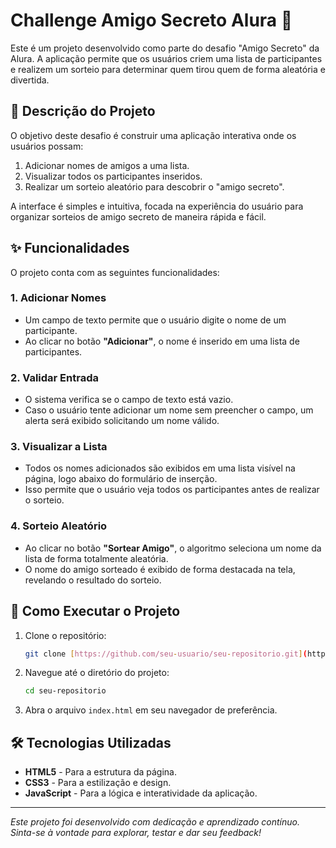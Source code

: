 # Challenge Amigo Secreto Alura 🎁

Este é um projeto desenvolvido como parte do desafio "Amigo Secreto" da Alura. A aplicação permite que os usuários criem uma lista de participantes e realizem um sorteio para determinar quem tirou quem de forma aleatória e divertida.

## 📝 Descrição do Projeto

O objetivo deste desafio é construir uma aplicação interativa onde os usuários possam:
1.  Adicionar nomes de amigos a uma lista.
2.  Visualizar todos os participantes inseridos.
3.  Realizar um sorteio aleatório para descobrir o "amigo secreto".

A interface é simples e intuitiva, focada na experiência do usuário para organizar sorteios de amigo secreto de maneira rápida e fácil.

## ✨ Funcionalidades

O projeto conta com as seguintes funcionalidades:

### 1. Adicionar Nomes
* Um campo de texto permite que o usuário digite o nome de um participante.
* Ao clicar no botão **"Adicionar"**, o nome é inserido em uma lista de participantes.

### 2. Validar Entrada
* O sistema verifica se o campo de texto está vazio.
* Caso o usuário tente adicionar um nome sem preencher o campo, um alerta será exibido solicitando um nome válido.

### 3. Visualizar a Lista
* Todos os nomes adicionados são exibidos em uma lista visível na página, logo abaixo do formulário de inserção.
* Isso permite que o usuário veja todos os participantes antes de realizar o sorteio.

### 4. Sorteio Aleatório
* Ao clicar no botão **"Sortear Amigo"**, o algoritmo seleciona um nome da lista de forma totalmente aleatória.
* O nome do amigo sorteado é exibido de forma destacada na tela, revelando o resultado do sorteio.

## 🚀 Como Executar o Projeto

1.  Clone o repositório:
    ```bash
    git clone [https://github.com/seu-usuario/seu-repositorio.git](https://github.com/seu-usuario/seu-repositorio.git)
    ```
2.  Navegue até o diretório do projeto:
    ```bash
    cd seu-repositorio
    ```
3.  Abra o arquivo `index.html` em seu navegador de preferência.

## 🛠️ Tecnologias Utilizadas

* **HTML5** - Para a estrutura da página.
* **CSS3** - Para a estilização e design.
* **JavaScript** - Para a lógica e interatividade da aplicação.

---
*Este projeto foi desenvolvido com dedicação e aprendizado contínuo. Sinta-se à vontade para explorar, testar e dar seu feedback!*
